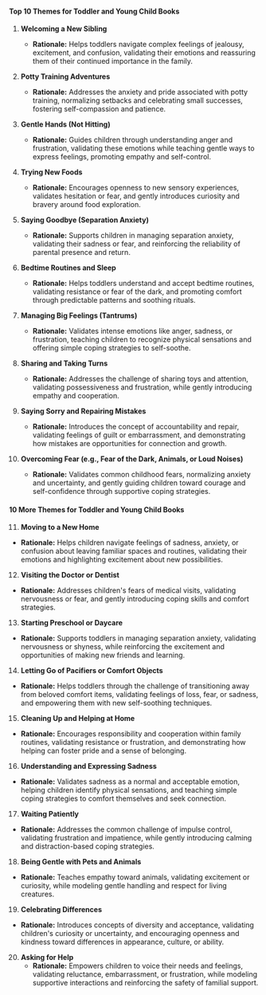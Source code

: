 #### Top 10 Themes for Toddler and Young Child Books

1. **Welcoming a New Sibling**
   - **Rationale:** Helps toddlers navigate complex feelings of jealousy, excitement, and confusion, validating their emotions and reassuring them of their continued importance in the family.

2. **Potty Training Adventures**
   - **Rationale:** Addresses the anxiety and pride associated with potty training, normalizing setbacks and celebrating small successes, fostering self-compassion and patience.

3. **Gentle Hands (Not Hitting)**
   - **Rationale:** Guides children through understanding anger and frustration, validating these emotions while teaching gentle ways to express feelings, promoting empathy and self-control.

4. **Trying New Foods**
   - **Rationale:** Encourages openness to new sensory experiences, validates hesitation or fear, and gently introduces curiosity and bravery around food exploration.

5. **Saying Goodbye (Separation Anxiety)**
   - **Rationale:** Supports children in managing separation anxiety, validating their sadness or fear, and reinforcing the reliability of parental presence and return.

6. **Bedtime Routines and Sleep**
   - **Rationale:** Helps toddlers understand and accept bedtime routines, validating resistance or fear of the dark, and promoting comfort through predictable patterns and soothing rituals.

7. **Managing Big Feelings (Tantrums)**
   - **Rationale:** Validates intense emotions like anger, sadness, or frustration, teaching children to recognize physical sensations and offering simple coping strategies to self-soothe.

8. **Sharing and Taking Turns**
   - **Rationale:** Addresses the challenge of sharing toys and attention, validating possessiveness and frustration, while gently introducing empathy and cooperation.

9. **Saying Sorry and Repairing Mistakes**
   - **Rationale:** Introduces the concept of accountability and repair, validating feelings of guilt or embarrassment, and demonstrating how mistakes are opportunities for connection and growth.

10. **Overcoming Fear (e.g., Fear of the Dark, Animals, or Loud Noises)**
    - **Rationale:** Validates common childhood fears, normalizing anxiety and uncertainty, and gently guiding children toward courage and self-confidence through supportive coping strategies.

#### 10 More Themes for Toddler and Young Child Books

11. **Moving to a New Home**
   - **Rationale:** Helps children navigate feelings of sadness, anxiety, or confusion about leaving familiar spaces and routines, validating their emotions and highlighting excitement about new possibilities.

12. **Visiting the Doctor or Dentist**
   - **Rationale:** Addresses children's fears of medical visits, validating nervousness or fear, and gently introducing coping skills and comfort strategies.

13. **Starting Preschool or Daycare**
   - **Rationale:** Supports toddlers in managing separation anxiety, validating nervousness or shyness, while reinforcing the excitement and opportunities of making new friends and learning.

14. **Letting Go of Pacifiers or Comfort Objects**
   - **Rationale:** Helps toddlers through the challenge of transitioning away from beloved comfort items, validating feelings of loss, fear, or sadness, and empowering them with new self-soothing techniques.

15. **Cleaning Up and Helping at Home**
   - **Rationale:** Encourages responsibility and cooperation within family routines, validating resistance or frustration, and demonstrating how helping can foster pride and a sense of belonging.

16. **Understanding and Expressing Sadness**
   - **Rationale:** Validates sadness as a normal and acceptable emotion, helping children identify physical sensations, and teaching simple coping strategies to comfort themselves and seek connection.

17. **Waiting Patiently**
   - **Rationale:** Addresses the common challenge of impulse control, validating frustration and impatience, while gently introducing calming and distraction-based coping strategies.

18. **Being Gentle with Pets and Animals**
   - **Rationale:** Teaches empathy toward animals, validating excitement or curiosity, while modeling gentle handling and respect for living creatures.

19. **Celebrating Differences**
   - **Rationale:** Introduces concepts of diversity and acceptance, validating children's curiosity or uncertainty, and encouraging openness and kindness toward differences in appearance, culture, or ability.

20. **Asking for Help**
    - **Rationale:** Empowers children to voice their needs and feelings, validating reluctance, embarrassment, or frustration, while modeling supportive interactions and reinforcing the safety of familial support.